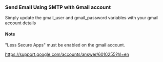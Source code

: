 ### Send Email Using SMTP with Gmail account

Simply update the gmail_user and gmail_password variables with your gmail account details

#### Note

"Less Secure Apps" must be enabled on the gmail account.

https://support.google.com/accounts/answer/6010255?hl=en